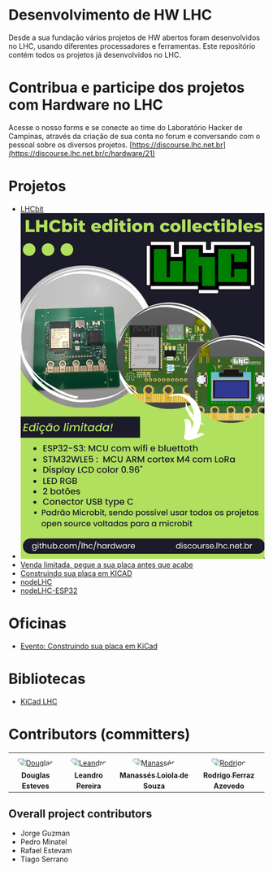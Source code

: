 # Desenvolvimento de HW LHC
Desde a sua fundação vários projetos de HW abertos foram desenvolvidos no LHC, usando diferentes processadores e ferramentas.
Este repositório contém todos os projetos já desenvolvidos no LHC.

# Contribua e participe dos projetos com Hardware no LHC
Acesse o nosso forms e se conecte ao time do Laboratório Hacker de Campinas, através da criação de sua conta no forum e conversando com o pessoal sobre os diversos projetos. [https://discourse.lhc.net.br](https://discourse.lhc.net.br/c/hardware/21)
 
# Projetos
- [LHCbit](https://github.com/lhc/Hardware/tree/main/LHCbit)
- ![LHCbit](/LHCbit/Imagens/lhcbit-flyer.jpeg)
- [Venda limitada, pegue a sua placa antes que acabe](https://forms.gle/h3qhtFoRbykofKP68)
- [Construindo sua placa em KICAD](https://github.com/lhc/Hardware/tree/main/Oficinas/monte-sua-placa-kicad)
- [nodeLHC](https://github.com/lhc/Hardware/tree/main/nodeLHC)
- [nodeLHC-ESP32](https://github.com/lhc/Hardware/tree/main/nodeLHC-ESP32)

# Oficinas
- [Evento: Construindo sua placa em KiCad](https://github.com/lhc/Hardware/tree/main/Oficinas/monte-sua-placa-kicad)

# Bibliotecas
- [KiCad LHC](https://github.com/lhc/Hardware/tree/main/Libraries/lhc_kicad_library)

# Contributors (committers)

<table>
<tr>
    <td align="center" style="word-wrap: break-word; width: 127.5; height: 127.5">
        <a href=https://github.com/EstevesDouglas>
            <img src=https://avatars.githubusercontent.com/u/861823?v=4 width="85;"  style="border-radius:50%;align-items:center;justify-content:center;overflow:hidden;padding-top:10px" alt=Douglas Esteves/>
            <br />
            <sub style="font-size:14px"><b>Douglas Esteves</b></sub>
        </a>
    </td>
    <td align="center" style="word-wrap: break-word; width: 127.5; height: 127.5">
        <a href=https://github.com/LeandroTE>
            <img src=https://avatars.githubusercontent.com/u/3963775?v=4 width="85;"  style="border-radius:50%;align-items:center;justify-content:center;overflow:hidden;padding-top:10px" alt=Leandro Pereira/>
            <br />
            <sub style="font-size:14px"><b>Leandro Pereira</b></sub>
        </a>
    </td>
    <td align="center" style="word-wrap: break-word; width: 127.5; height: 127.5">
        <a href=https://github.com/manasouza>
            <img src=https://avatars.githubusercontent.com/u/1930037?v=4 width="85;"  style="border-radius:50%;align-items:center;justify-content:center;overflow:hidden;padding-top:10px" alt=Manassés Loiola de Souza/>
            <br />
            <sub style="font-size:14px"><b>Manassés Loiola de Souza</b></sub>
        </a>
    </td>
    <td align="center" style="word-wrap: break-word; width: 127.5; height: 127.5">
        <a href=https://github.com/rodrigoferrazazevedo>
            <img src=https://avatars.githubusercontent.com/u/5572308?v=4 width="85;"  style="border-radius:50%;align-items:center;justify-content:center;overflow:hidden;padding-top:10px" alt=Rodrigo Ferraz Azevedo/>
            <br />
            <sub style="font-size:14px"><b>Rodrigo Ferraz Azevedo</b></sub>
        </a>
    </td>
</tr>
</table>


## Overall project contributors

- Jorge Guzman
- Pedro Minatel
- Rafael Estevam
- Tiago Serrano
